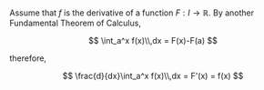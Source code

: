 Assume that $f$ is the derivative of a function 
$F:I\to\mathbb R$. By another Fundamental Theorem of Calculus, 

$$
\int_a^x f(x)\\,dx = F(x)-F(a)
$$

therefore,

$$
\frac{d}{dx}\int_a^x f(x)\\,dx = F'(x) = f(x)
$$
